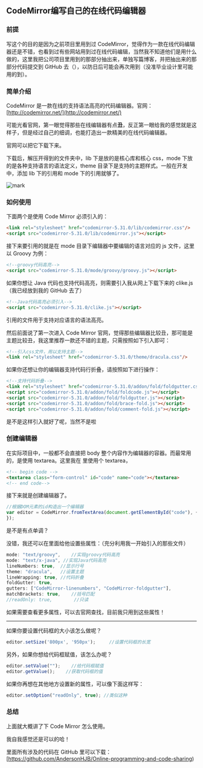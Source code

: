 
## CodeMirror编写自己的在线代码编辑器


### 前提

写这个的目的是因为之前项目里用到过 CodeMirror，觉得作为一款在线代码编辑器还是不错，也看到过有些网站用到过在线代码编辑，当然我不知道他们是用什么做的，这里我把公司项目里用到的那部分抽出来，单独写篇博客，并把抽出来的那部分代码提交到 GitHub 去（），以防日后可能会再次用到（没准毕业设计里可能用的到）。
<!-- more -->
### 简单介绍

CodeMirror 是一款在线的支持语法高亮的代码编辑器。官网： [http://codemirror.net/](http://codemirror.net/)

可能光看官网，第一眼觉得那些在线编辑器有点**丑**，反正第一眼给我的感觉就是这样子，但是经过自己的细调，也能打造出一款精美的在线代码编辑器。

官网可以把它下载下来。

下载后，解压开得到的文件夹中，lib 下是放的是核心库和核心 css，mode 下放的是各种支持语言的语法定义，theme 目录下是支持的主题样式。一般在开发中，添加 lib 下的引用和 mode 下的引用就够了。

![mark](http://ohfk1r827.bkt.clouddn.com/blog/171209/cJHjjadJ9E.png)

### 如何使用

下面两个是使用 Code Mirror 必须引入的：

```html
<link rel="stylesheet" href="codemirror-5.31.0/lib/codemirror.css"/>
<script src="codemirror-5.31.0/lib/codemirror.js"></script>
```

接下来要引用的就是在 mode 目录下编辑器中要编辑的语言对应的 js 文件，这里以 Groovy 为例：

```html
<!--groovy代码高亮-->
<script src="codemirror-5.31.0/mode/groovy/groovy.js"></script>
```

如果你想让 Java 代码也支持代码高亮，则需要引入我从网上下载下来的 clike.js（我已经放到我的 GitHub 去了）

```html
<!--Java代码高亮必须引入-->
<script src="codemirror-5.31.0/clike.js"></script>
```

引用的文件用于支持对应语言的语法高亮。

然后前面说了第一次进入 Code Mirror 官网，觉得那些编辑器比较丑，那可能是主题比较丑，我这里推荐一款还不错的主题，只需按照如下引入即可：

```html
<!--引入css文件，用以支持主题-->
<link rel="stylesheet" href="codemirror-5.31.0/theme/dracula.css"/>
```

如果你还想让你的编辑器支持代码行折叠，请按照如下进行操作：

```html
<!--支持代码折叠-->
<link rel="stylesheet" href="codemirror-5.31.0/addon/fold/foldgutter.css"/>
<script src="codemirror-5.31.0/addon/fold/foldcode.js"></script>
<script src="codemirror-5.31.0/addon/fold/foldgutter.js"></script>
<script src="codemirror-5.31.0/addon/fold/brace-fold.js"></script>
<script src="codemirror-5.31.0/addon/fold/comment-fold.js"></script>
```

是不是这样引入就好了呢，当然不是啦

### 创建编辑器

在实际项目中，一般都不会直接把 body 整个内容作为编辑器的容器。而最常用的，是使用 textarea。这里我在 <body> 里使用个 textarea，

```html
<!-- begin code -->
<textarea class="form-control" id="code" name="code"></textarea>
<!-- end code-->
```

接下来就是创建编辑器了。

```javascript
//根据DOM元素的id构造出一个编辑器
var editor = CodeMirror.fromTextArea(document.getElementById("code"), {
});
```

是不是有点单调？

没错，我还可以在里面给他设置些属性：（充分利用我一开始引入的那些文件）

```javascript
mode: "text/groovy",    //实现groovy代码高亮
mode: "text/x-java", //实现Java代码高亮
lineNumbers: true,	//显示行号
theme: "dracula",	//设置主题
lineWrapping: true,	//代码折叠
foldGutter: true,
gutters: ["CodeMirror-linenumbers", "CodeMirror-foldgutter"],
matchBrackets: true,	//括号匹配
//readOnly: true,        //只读
```

如果需要查看更多属性，可以去官网查找，目前我只用到这些属性！

---

如果你要设置代码框的大小该怎么做呢？

```javascript
editor.setSize('800px', '950px');     //设置代码框的长宽
```

另外，如果你想给代码框赋值，该怎么办呢？

```javascript
editor.setValue("");    //给代码框赋值
editor.getValue();    //获取代码框的值
```

如果你再想在其他地方设置新的属性，可以像下面这样写：

```javascript
editor.setOption("readOnly", true);	//类似这种
```

### 总结

上面就大概讲了下 Code Mirror 怎么使用。

我自我感觉还是可以的哈！

里面所有涉及的代码在 GitHub 里可以下载：[https://github.com/AndersonHJB/Online-programming-and-code-sharing)

